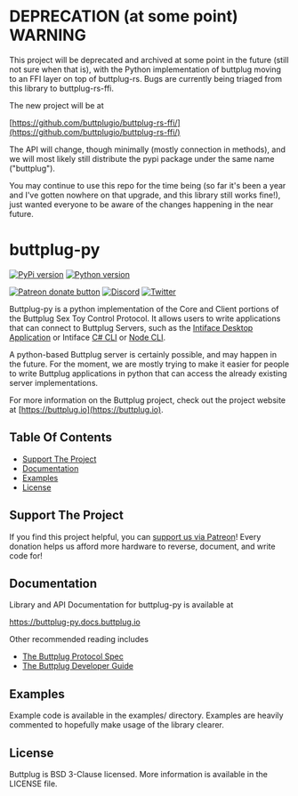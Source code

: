 # DEPRECATION (at some point) WARNING

This project will be deprecated and archived at some point in the future (still not sure when that
is), with the Python implementation of buttplug moving to an FFI layer on top of buttplug-rs. Bugs
are currently being triaged from this library to buttplug-rs-ffi.

The new project will be at

[https://github.com/buttplugio/buttplug-rs-ffi/](https://github.com/buttplugio/buttplug-rs-ffi/)

The API will change, though minimally (mostly connection in methods), and we will most likely still
distribute the pypi package under the same name ("buttplug").

You may continue to use this repo for the time being (so far it's been a year and I've gotten
nowhere on that upgrade, and this library still works fine!), just wanted everyone to be aware of
the changes happening in the near future.

# buttplug-py

[![PyPi version](https://img.shields.io/pypi/v/buttplug)](http://pypi.org/project/buttplug)
[![Python version](https://img.shields.io/pypi/pyversions/buttplug)](http://pypi.org/project/buttplug)

[![Patreon donate button](https://img.shields.io/badge/patreon-donate-yellow.svg)](https://www.patreon.com/qdot)
[![Discord](https://img.shields.io/discord/353303527587708932.svg?logo=discord)](https://discord.buttplug.io)
[![Twitter](https://img.shields.io/twitter/follow/buttplugio.svg?style=social&logo=twitter)](https://twitter.com/buttplugio)

Buttplug-py is a python implementation of the Core and Client portions of the Buttplug Sex Toy
Control Protocol. It allows users to write applications that can connect to Buttplug Servers, such
as the [Intiface Desktop Application](https://github.com/intiface/intiface-desktop) or Intiface [C#
CLI](https://github.com/intiface/intiface-cli-csharp) or [Node
CLI](https://github.com/intiface/intiface-cli-node).

A python-based Buttplug server is certainly possible, and may happen in the future. For the moment,
we are mostly trying to make it easier for people to write Buttplug applications in python that can
access the already existing server implementations.

For more information on the Buttplug project, check out the project website at
[https://buttplug.io](https://buttplug.io).

## Table Of Contents

- [Support The Project](#support-the-project)
- [Documentation](#documentation)
- [Examples](#examples)
- [License](#license)

## Support The Project

If you find this project helpful, you can [support us via Patreon](http://patreon.com/qdot)! Every
donation helps us afford more hardware to reverse, document, and write code for!

## Documentation

Library and API Documentation for buttplug-py is available at

https://buttplug-py.docs.buttplug.io

Other recommended reading includes

- [The Buttplug Protocol Spec](https://buttplug-spec.docs.buttplug.io)
- [The Buttplug Developer Guide](https://buttplug-developer-guide.docs.buttplug.io)

## Examples

Example code is available in the examples/ directory. Examples are heavily commented to hopefully
make usage of the library clearer.

## License

Buttplug is BSD 3-Clause licensed. More information is available in the LICENSE file.
